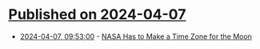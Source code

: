 # [Published on 2024-04-07](index.md)

* [2024-04-07, 09:53:00](https://soylentnews.org/article.pl?sid=24/04/05/1712252&from=rss) - [NASA Has to Make a Time Zone for the Moon](https://soylentnews.org/article.pl?sid=24/04/05/1712252&from=rss)
